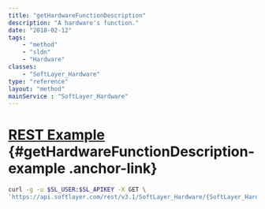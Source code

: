 ```yaml
---
title: "getHardwareFunctionDescription"
description: "A hardware's function."
date: "2018-02-12"
tags:
    - "method"
    - "sldn"
    - "Hardware"
classes:
    - "SoftLayer_Hardware"
type: "reference"
layout: "method"
mainService : "SoftLayer_Hardware"
---
```


# [REST Example](#getHardwareFunctionDescription-example) <a href="/article/rest/"><i class="fas fa-question"></i></a> {#getHardwareFunctionDescription-example .anchor-link} 
```bash
curl -g -u $SL_USER:$SL_APIKEY -X GET \
'https://api.softlayer.com/rest/v3.1/SoftLayer_Hardware/{SoftLayer_HardwareID}/getHardwareFunctionDescription'
```
